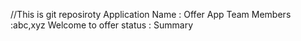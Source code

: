 //This is git reposiroty
Application Name : Offer App
Team Members :abc,xyz
Welcome to offer status : Summary

